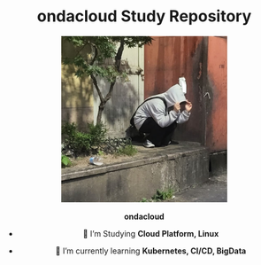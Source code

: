 <div align="center">

# ondacloud Study Repository

<img src="https://github.com/Daliy-Cloud/.github/blob/main/profile/assets/Profile.jpg" alt="ondacloud" style="width: 300px; height: 300px;" />

**ondacloud**

- 📖 I’m Studying **Cloud Platform, Linux**

- 🌱 I’m currently learning **Kubernetes, CI/CD, BigData**